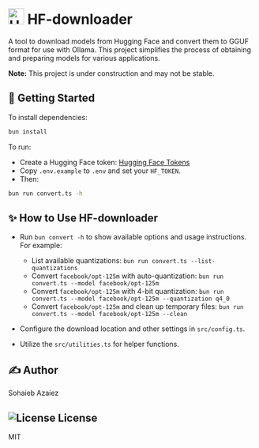 # <img src="https://huggingface.co/front/assets/huggingface_logo-noborder.svg" alt="Hugging Face logo" width="32" height="32"> HF-downloader

A tool to download models from Hugging Face and convert them to GGUF format for use with Ollama.
This project simplifies the process of obtaining and preparing models for various applications.

**Note:** This project is under construction and may not be stable.

## 🚀 Getting Started

To install dependencies:

```bash
bun install
```

To run:

- Create a Hugging Face token: [Hugging Face Tokens](https://huggingface.co/docs/hub/security-tokens)
- Copy `.env.example` to `.env` and set your `HF_TOKEN`.
- Then:

```bash
bun run convert.ts -h
```

## ✨ How to Use HF-downloader

- Run `bun convert -h` to show available options and usage instructions. For example:

  - List available quantizations: `bun run convert.ts --list-quantizations`
  - Convert `facebook/opt-125m` with auto-quantization: `bun run convert.ts --model facebook/opt-125m`
  - Convert `facebook/opt-125m` with 4-bit quantization: `bun run convert.ts --model facebook/opt-125m --quantization q4_0`
  - Convert `facebook/opt-125m` and clean up temporary files: `bun run convert.ts --model facebook/opt-125m --clean`

- Configure the download location and other settings in `src/config.ts`.
- Utilize the `src/utilities.ts` for helper functions.

## ✍️ Author

Sohaieb Azaiez

## <img src="https://api.iconify.design/octicon:law.svg?color=%23f08080&height=32" alt="License"  /> License

MIT
